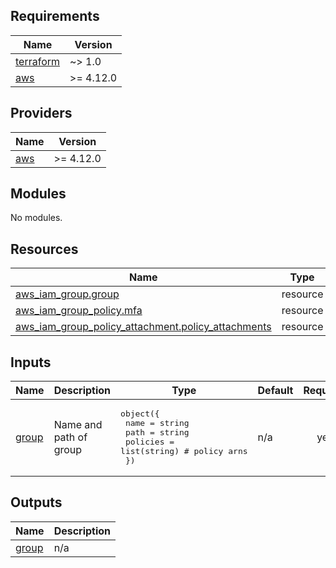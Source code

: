 <!-- BEGIN_TF_DOCS -->
## Requirements

| Name | Version |
|------|---------|
| <a name="requirement_terraform"></a> [terraform](#requirement\_terraform) | ~> 1.0 |
| <a name="requirement_aws"></a> [aws](#requirement\_aws) | >= 4.12.0 |

## Providers

| Name | Version |
|------|---------|
| <a name="provider_aws"></a> [aws](#provider\_aws) | >= 4.12.0 |

## Modules

No modules.

## Resources

| Name | Type |
|------|------|
| [aws_iam_group.group](https://registry.terraform.io/providers/hashicorp/aws/latest/docs/resources/iam_group) | resource |
| [aws_iam_group_policy.mfa](https://registry.terraform.io/providers/hashicorp/aws/latest/docs/resources/iam_group_policy) | resource |
| [aws_iam_group_policy_attachment.policy_attachments](https://registry.terraform.io/providers/hashicorp/aws/latest/docs/resources/iam_group_policy_attachment) | resource |

## Inputs

| Name | Description | Type | Default | Required |
|------|-------------|------|---------|:--------:|
| <a name="input_group"></a> [group](#input\_group) | Name and path of group | <pre>object({<br>    name     = string<br>    path     = string<br>    policies = list(string) # policy arns<br>  })</pre> | n/a | yes |

## Outputs

| Name | Description |
|------|-------------|
| <a name="output_group"></a> [group](#output\_group) | n/a |
<!-- END_TF_DOCS -->
